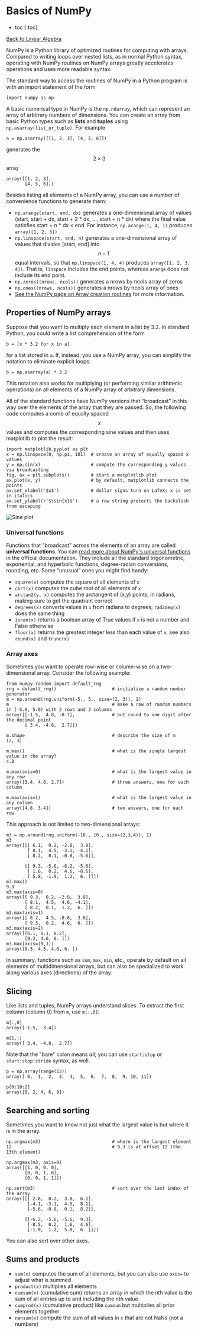 # Basics of NumPy



* toc
{:toc}

[Back to Linear Algebra](LinearAlgebra.md)


NumPy is a Python library of optimized routines for computing with arrays. Compared to writing loops over nested lists, as in normal Python syntax, operating with NumPy routines on NumPy arrays greatly accelerates operations and uses more readable syntax.

The standard way to access the routines of NumPy in a Python program is with an import statement of the form

    import numpy as np


A basic numerical type in NumPy is the `np.ndarray`, which can represent an array of arbitrary numbers of dimensions. You can create an array from basic Python types such as **lists** and **tuples** using `np.asarray(list_or_tuple)`. For example

    a = np.asarray([[1, 2, 3], [4, 5, 6]])

generates the $$2\times 3$$ array

    array([[1, 2, 3],
           [4, 5, 6]])

Besides listing all elements of a NumPy array, you can use a number of convenience functions to generate them:

+ `np.arange(start, end, dx)` generates a one-dimensional array of values (start, start + dx, start + 2 * dx, ..., start + n * dx) where the final value satisfies start + n * dx < end. For instance, `np.arange(1, 4, 1)` produces  `array([1, 2, 3])`
+ `np.linspace(start, end, n)` generates a one-dimensional array of values that divides [start, end] into $$n-1$$ equal intervals, so that `np.linspace(1, 4, 4)` produces `array([1, 2, 3, 4])`. That is, `linspace` includes the end points, whereas `arange` does not include its end point.
+ `np.zeros((nrows, ncols))` generates a nrows by ncols array of zeros
+ `np.ones((nrows, ncols))` generates a nrows by ncols array of ones
+ [See the NumPy page on Array creation routines](https://numpy.org/doc/stable/reference/routines.array-creation.html) for more information.


## Properties of NumPy arrays

Suppose that you want to multiply each element in a list by 3.2. In standard Python, you could write a list comprehension of the form

    b = [x * 3.2 for x in a]

for a list stored in `a`. If, instead, you use a NumPy array, you can simplify the notation to eliminate explicit loops:

    b = np.asarray(a) * 3.2

This notation also works for multiplying (or performing similar arithmetic operations) on all elements of a NumPy array of arbitrary dimensions.

All of the standard functions have NumPy versions that “broadcast” in this way over the elements of the array that they are passed. So, the following code computes a comb of equally spaced $$x$$ values and computes the corresponding sine values and then uses matplotlib to plot the result:

    import matplotlib.pyplot as plt
    x = np.linspace(0, np.pi, 101)  # create an array of equally spaced x values
    y = np.sin(x)                   # compute the corresponding y values via broadcasting
    fig, ax = plt.subplots()        # start a matplotlib plot
    ax.plot(x, y)                   # by default, matplotlib connects the points
    ax.set_xlabel('$x$')            # dollar signs turn on LaTeX; x is set in italics
    ax.set_ylabel(r'$\sin{x}$')     # a raw string protects the backslash from escaping

![Sine plot](figs/sineplot.png)

### Universal functions

Functions that "broadcast" across the elements of an array are called **universal functions**. 
You can [read more about NumPy's universal functions](https://numpy.org/doc/stable/reference/ufuncs.html) in the official documentation. They include all the standard trigonometric, exponential, and hyperbolic functions, degree-radian conversions, rounding, etc. Some “unusual” ones you might find handy:

+ `square(x)` computes the square of all elements of `x`
+ `cbrt(x)` computes the cube root of all elements of `x`
+ `arctan2(y, x)` computes the arctangent of (x,y) points, in radians, making sure to get the quadrant correct
+ `degrees(x)` converts values in `x` from radians to degrees; `rad2deg(x)` does the same thing
+ `isnan(x)` returns a boolean array of True values if `x` is not a number and False otherwise
+ `floor(x)` returns the greatest integer less than each value of `x`; see also `round(x)` and `trunc(x)`

### Array axes

Sometimes you want to operate row-wise or column-wise on a two-dimensional array. Consider the following example:

    from numpy.random import default_rng
    rng = default_rng()                     # initialize a random number generator
    m = np.around(rng.uniform(-5., 5., size=(2, 3)), 1)
    m                                       # make a row of random numbers in [-5.0, 5.0) with 2 rows and 3 columns
    array([[-1.5,  4.8, -0.7],              # but round to one digit after the decimal point
           [ 3.4, -4.8,  2.7]])

    m.shape                                 # describe the size of m
    (2, 3)

    m.max()                                 # what is the single largest value in the array?
    4.8

    m.max(axis=0)                           # what is the largest value in any row
    array([3.4, 4.8, 2.7])                  # three answers, one for each column

    m.max(axis=1)                           # what is the largest value in any column
    array([4.8, 3.4])                       # two answers, one for each row

This approach is not limited to two-dimensional arrays:

    m3 = np.around(rng.uniform(-10., 10., size=(2,3,4)), 1)
    m3
    array([[[ 6.1,  0.2, -2.8,  3.8],
            [ 8.1,  4.5, -3.1, -4.1],
            [ 8.2,  0.1, -0.8, -5.6]],

           [[ 9.3, -5.6, -6.2, -5.6],
            [ 1.6,  0.2,  4.6, -8.5],
            [ 5.8, -1.9,  1.2,  6. ]]])
    m3.max()
    9.3
    m3.max(axis=0)
    array([[ 9.3,  0.2, -2.8,  3.8],
           [ 8.1,  4.5,  4.6, -4.1],
           [ 8.2,  0.1,  1.2,  6. ]])
    m3.max(axis=1)
    array([[ 8.2,  4.5, -0.8,  3.8],
           [ 9.3,  0.2,  4.6,  6. ]])
    m3.max(axis=2)
    array([[6.1, 8.1, 8.2],
           [9.3, 4.6, 6. ]])
    m3.max(axis=(0,1))
    array([9.3, 4.5, 4.6, 6. ])

In summary, functions such as `sum`, `max`, `min`, etc., operate by default on all elements of multidimensional arrays, but can also be specialized to work along various axes (directions) of the array.

## Slicing

Like lists and tuples, NumPy arrays understand slices. To extract the first column (column 0) from `m`, use `m[:,0]`:

    m[:,0]
    array([-1.5,  3.4])

    m[1,:]
    array([ 3.4, -4.8,  2.7])

Note that the "bare" colon means *all*; you can use `start:stop` or `start:stop:stride` syntax, as well.

    p = np.array(range(12))
    array([ 0,  1,  2,  3,  4,  5,  6,  7,  8,  9, 10, 11])

    p[0:10:2]
    array([0, 2, 4, 6, 8])

## Searching and sorting

Sometimes you want to know not just what the largest value is but where it is in the array.

    np.argmax(m3)                           # where is the largest element
    12                                      # 9.3 is at offset 12 (the 13th element)

    np.argmax(m3, axis=0)
    array([[1, 0, 0, 0],
           [0, 0, 1, 0],
           [0, 0, 1, 1]])

    np.sort(m3)                             # sort over the last index of the array
    array([[[-2.8,  0.2,  3.8,  6.1],
            [-4.1, -3.1,  4.5,  8.1],
            [-5.6, -0.8,  0.1,  8.2]],

           [[-6.2, -5.6, -5.6,  9.3],
            [-8.5,  0.2,  1.6,  4.6],
            [-1.9,  1.2,  5.8,  6. ]]])    

You can also sort over other axes.

## Sums and products

+ `sum(x)` computes the sum of all elements, but you can also use `axis=` to adjust what is summed
+ `product(x)` multiplies all elements
+ `cumsum(x)` (cumulative sum) returns an array in which the nth value is the sum of all entries up to and including the nth value
+ `cumprod(x)` (cumulative product) like `cumsum` but multiplies all prior elements together
+ `nansum(x)` compute the sum of all values in `x` that are not NaNs (not a numbers)